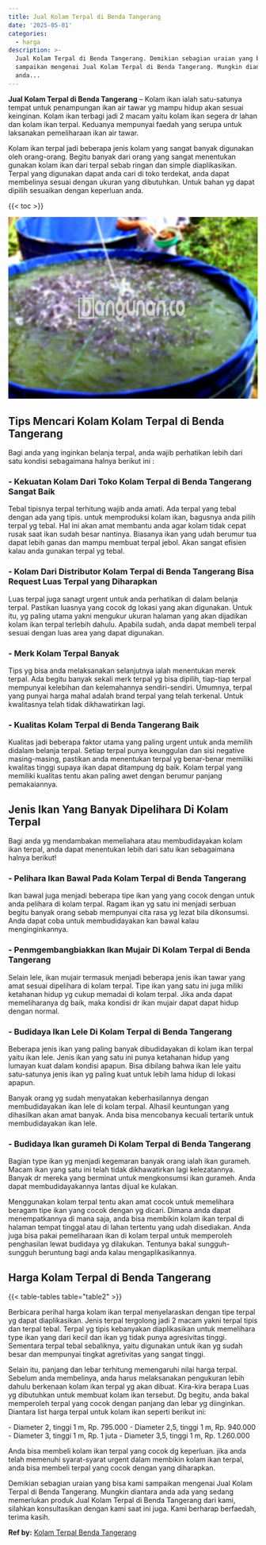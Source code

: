 ```yaml
---
title: Jual Kolam Terpal di Benda Tangerang
date: '2025-05-01'
categories:
  - harga
description: >-
  Jual Kolam Terpal di Benda Tangerang. Demikian sebagian uraian yang bisa kami
  sampaikan mengenai Jual Kolam Terpal di Benda Tangerang. Mungkin diantara
  anda...
---
```


**Jual Kolam Terpal di Benda Tangerang** – Kolam ikan ialah satu-satunya tempat untuk penampungan ikan air tawar yg mampu hidup akan sesuai keinginan. Kolam ikan terbagi jadi 2 macam yaitu kolam ikan segera dr lahan dan kolam ikan terpal. Keduanya mempunyai faedah yang serupa untuk laksanakan pemeliharaan ikan air tawar.

Kolam ikan terpal jadi beberapa jenis kolam yang sangat banyak digunakan oleh orang-orang. Begitu banyak dari orang yang sangat menentukan gunakan kolam ikan dari terpal sebab ringan dan simple diaplikasikan. Terpal yang digunakan dapat anda cari di toko terdekat, anda dapat membelinya sesuai dengan ukuran yang dibutuhkan. Untuk bahan yg dapat dipilih sesuaikan dengan keperluan anda.

{{< toc >}}

![Jual Kolam Terpal di Benda Tangerang](/images/jual-kolam-terpal-46.png)

## Tips Mencari Kolam Kolam Terpal di Benda Tangerang

Bagi anda yang inginkan belanja terpal, anda wajib perhatikan lebih dari satu kondisi sebagaimana halnya berikut ini :

### \- Kekuatan Kolam Dari Toko Kolam Terpal di Benda Tangerang Sangat Baik

Tebal tipisnya terpal terhitung wajib anda amati. Ada terpal yang tebal dengan ada yang tipis. untuk memproduksi kolam ikan, bagusnya anda pilih terpal yg tebal. Hal ini akan amat membantu anda agar kolam tidak cepat rusak saat ikan sudah besar nantinya. Biasanya ikan yang udah berumur tua dapat lebih ganas dan mampu membuat terpal jebol. Akan sangat efisien kalau anda gunakan terpal yg tebal.

### \- Kolam Dari Distributor Kolam Terpal di Benda Tangerang Bisa Request Luas Terpal yang Diharapkan

Luas terpal juga sanagt urgent untuk anda perhatikan di dalam belanja terpal. Pastikan luasnya yang cocok dg lokasi yang akan digunakan. Untuk itu, yg paling utama yakni mengukur ukuran halaman yang akan dijadikan kolam ikan terpal terlebih dahulu. Apabila sudah, anda dapat membeli terpal sesuai dengan luas area yang dapat digunakan.

### \- Merk Kolam Terpal Banyak

Tips yg bisa anda melaksanakan selanjutnya ialah menentukan merek terpal. Ada begitu banyak sekali merk terpal yg bisa dipilih, tiap-tiap terpal mempunyai kelebihan dan kelemahannya sendiri-sendiri. Umumnya, terpal yang punyai harga mahal adalah brand terpal yang telah terkenal. Untuk kwalitasnya telah tidak dikhawatirkan lagi.

### \- Kualitas Kolam Terpal di Benda Tangerang Baik

Kualitas jadi beberapa faktor utama yang paling urgent untuk anda memilih didalam belanja terpal. Setiap terpal punya keunggulan dan sisi negative masing-masing, pastikan anda menentukan terpal yg benar-benar memiliki kwalitas tinggi supaya ikan dapat ditampung dg baik. Kolam terpal yang memiliki kualitas tentu akan paling awet dengan berumur panjang pemakaiannya.

## Jenis Ikan Yang Banyak Dipelihara Di Kolam Terpal

Bagi anda yg mendambakan memeliahara atau membudidayakan kolam ikan terpal, anda dapat menentukan lebih dari satu ikan sebagaimana halnya berikut!

### \- Pelihara Ikan Bawal Pada Kolam Terpal di Benda Tangerang

Ikan bawal juga menjadi beberapa tipe ikan yang yang cocok dengan untuk anda pelihara di kolam terpal. Ragam ikan yg satu ini menjadi serbuan begitu banyak orang sebab mempunyai cita rasa yg lezat bila dikonsumsi. Anda dapat coba untuk membudidayakan kan bawal kalau menginginkannya.

### \- Penmgembangbiakkan Ikan Mujair Di Kolam Terpal di Benda Tangerang

Selain lele, ikan mujair termasuk menjadi beberapa jenis ikan tawar yang amat sesuai dipelihara di kolam terpal. Tipe ikan yang satu ini juga miliki ketahanan hidup yg cukup memadai di kolam terpal. Jika anda dapat memeliharanya dg baik, maka kondisi dr ikan mujair dapat dapat hidup dengan normal.

### \- Budidaya Ikan Lele Di Kolam Terpal di Benda Tangerang

Beberapa jenis ikan yang paling banyak dibudidayakan di kolam ikan terpal yaitu ikan lele. Jenis ikan yang satu ini punya ketahanan hidup yang lumayan kuat dalam kondisi apapun. Bisa dibilang bahwa ikan lele yaitu satu-satunya jenis ikan yg paling kuat untuk lebih lama hidup di lokasi apapun.

Banyak orang yg sudah menyatakan keberhasilannya dengan membudidayakan ikan lele di kolam terpal. Alhasil keuntungan yang dihasilkan akan amat banyak. Anda bisa mencobanya kecuali tertarik untuk membudidayakan ikan lele.

### \- Budidaya Ikan gurameh Di Kolam Terpal di Benda Tangerang

Bagian type ikan yg menjadi kegemaran banyak orang ialah ikan gurameh. Macam ikan yang satu ini telah tidak dikhawatirkan lagi kelezatannya. Banyak dr mereka yang berminat untuk mengkonsumsi ikan gurameh. Anda dapat membudidayakannya lantas dijual ke kulakan.

Menggunakan kolam terpal tentu akan amat cocok untuk memelihara beragam tipe ikan yang cocok dengan yg dicari. Dimana anda dapat menempatkannya di mana saja, anda bisa membikin kolam ikan terpal di halaman tempat tinggal atau di lahan tertentu yang udah disediakan. Anda juga bisa pakai pemeliharaan ikan di kolam terpal untuk memperoleh penghasilan lewat budidaya yg dilakukan. Tentunya bakal sungguh-sungguh beruntung bagi anda kalau mengaplikasikannya.

## Harga Kolam Terpal di Benda Tangerang

{{< table-tables table="table2" >}}

Berbicara perihal harga kolam ikan terpal menyelaraskan dengan tipe terpal yg dapat diaplikasikan. Jenis terpal tergolong jadi 2 macam yakni terpal tipis dan terpal tebal. Terpal yg tipis kebanyakan diaplikasikan untuk memelihara type ikan yang dari kecil dan ikan yg tidak punya agresivitas tinggi. Sementara terpal tebal sebaliknya, yaitu digunakan untuk ikan yg sudah besar dan mempunyai tingkat agretivitas yang sangat tinggi.

Selain itu, panjang dan lebar terhitung memengaruhi nilai harga terpal. Sebelum anda membelinya, anda harus melaksanakan pengukuran lebih dahulu berkenaan kolam ikan terpal yg akan dibuat. Kira-kira berapa Luas yg dibutuhkan untuk membuat kolam ikan tersebut. Dg begitu, anda bakal memperoleh terpal yang cocok dengan panjang dan lebar yg diinginkan. Diantara list harga terpal untuk kolam ikan seperti berikut ini:

\- Diameter 2, tinggi 1 m, Rp. 795.000 - Diameter 2,5, tinggi 1 m, Rp. 940.000 - Diameter 3, tinggi 1 m, Rp. 1 juta - Diameter 3,5, tinggi 1 m, Rp. 1.260.000

Anda bisa membeli kolam ikan terpal yang cocok dg keperluan. jika anda telah memenuhi syarat-syarat urgent dalam membikin kolam ikan terpal, anda bisa membeli terpal yang cocok dengan yang diharapkan.

Demikian sebagian uraian yang bisa kami sampaikan mengenai Jual Kolam Terpal di Benda Tangerang. Mungkin diantara anda ada yang sedang memerlukan produk Jual Kolam Terpal di Benda Tangerang dari kami, silahkan konsultasikan dengan kami saat ini juga. Kami berharap berfaedah, terima kasih.

**Ref by:** [Kolam Terpal Benda Tangerang](https://id.wikipedia.org/wiki/Kolam)
